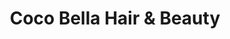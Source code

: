 ---
title: "Coco Bella Hair & Beauty"
url: /rosenberg/coco-bella-hair-und-beauty/
shop: Kosmetik
---